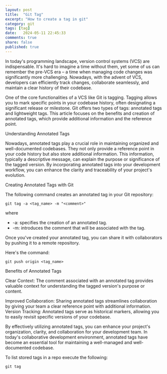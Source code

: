 ```yaml
---
layout: post
title:  "Git Tag"
excerpt: "How to create a tag in git"
category: git
tags: [tag]
date:   2024-05-11 22:45:33
comments: true
share: false
published: true
---
```


In today's programming landscape, version control systems (VCS) are indispensable. It's hard to imagine a time without them, yet some of us can remember the pre-VCS era – a time when managing code changes was significantly more challenging. Nowadays, with the advent of VCS, developers can efficiently track changes, collaborate seamlessly, and maintain a clear history of their codebase.

One of the core functionalities of a VCS like Git is tagging. Tagging allows you to mark specific points in your codebase history, often designating a significant release or milestone. Git offers two types of tags: annotated tags and lightweight tags. This article focuses on the benefits and creation of annotated tags, which provide additional information and the reference point.

Understanding Annotated Tags

Nowadays, annotated tags play a crucial role in maintaining organized and well-documented codebases. They not only provide a reference point in your code history but also store additional information. This information, typically a descriptive message, can explain the purpose or significance of the tagged version. By incorporating annotated tags into your development workflow, you can enhance the clarity and traceability of your project's evolution.

Creating Annotated Tags with Git

The following command creates an annotated tag in your Git repository:

```
git tag -a <tag_name> -m "<comment>"
```

where

* -a: specifies the creation of an annotated tag.
* -m: introduces the comment that will be associated with the tag.


Once you've created your annotated tag, you can share it with collaborators by pushing it to a remote repository. 

Here's the command:
 

```
git push origin <tag_name>
```

Benefits of Annotated Tags

Clear Context: The comment associated with an annotated tag provides valuable context for understanding the tagged version's purpose or content.

Improved Collaboration: Sharing annotated tags streamlines collaboration by giving your team a clear reference point with additional information.
Version Tracking: Annotated tags serve as historical markers, allowing you to easily revisit specific versions of your codebase.

By effectively utilizing annotated tags, you can enhance your project's organization, clarity, and collaboration for your development team. In today's collaborative development environment, annotated tags have become an essential tool for maintaining a well-managed and well-documented codebase.

To list stored tags in a repo execute the following:

```
git tag
```

